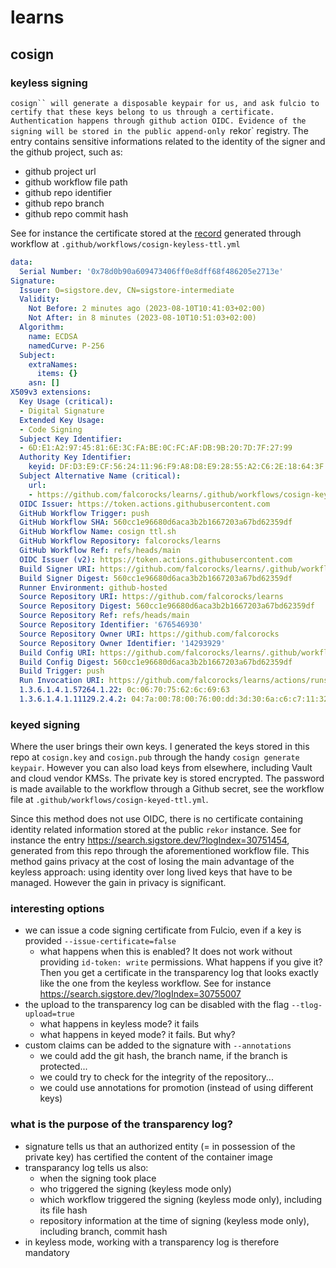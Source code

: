 # learns

## cosign

### keyless signing

`cosign`` will generate a disposable keypair for us, and ask fulcio to certify that these keys belong to us through a certificate.
Authentication happens through github action OIDC.
Evidence of the signing will be stored in the public append-only `rekor` registry.
The entry contains sensitive informations related to the identity of the signer and the github project, such as:
* github project url
* github workflow file path
* github repo identifier
* github repo branch
* github repo commit hash

See for instance the certificate stored at the [record](https://search.sigstore.dev/?logIndex=30748641) generated through workflow at `.github/workflows/cosign-keyless-ttl.yml`

```yaml
data:
  Serial Number: '0x78d0b90a609473406ff0e8dff68f486205e2713e'
Signature:
  Issuer: O=sigstore.dev, CN=sigstore-intermediate
  Validity:
    Not Before: 2 minutes ago (2023-08-10T10:41:03+02:00)
    Not After: in 8 minutes (2023-08-10T10:51:03+02:00)
  Algorithm:
    name: ECDSA
    namedCurve: P-256
  Subject:
    extraNames:
      items: {}
    asn: []
X509v3 extensions:
  Key Usage (critical):
  - Digital Signature
  Extended Key Usage:
  - Code Signing
  Subject Key Identifier:
  - 6D:E1:A2:97:45:81:6E:3C:FA:BE:0C:FC:AF:DB:9B:20:7D:7F:27:99
  Authority Key Identifier:
    keyid: DF:D3:E9:CF:56:24:11:96:F9:A8:D8:E9:28:55:A2:C6:2E:18:64:3F
  Subject Alternative Name (critical):
    url:
    - https://github.com/falcorocks/learns/.github/workflows/cosign-keyless-ttl.yml@refs/heads/main
  OIDC Issuer: https://token.actions.githubusercontent.com
  GitHub Workflow Trigger: push
  GitHub Workflow SHA: 560cc1e96680d6aca3b2b1667203a67bd62359df
  GitHub Workflow Name: cosign ttl.sh
  GitHub Workflow Repository: falcorocks/learns
  GitHub Workflow Ref: refs/heads/main
  OIDC Issuer (v2): https://token.actions.githubusercontent.com
  Build Signer URI: https://github.com/falcorocks/learns/.github/workflows/cosign-keyless-ttl.yml@refs/heads/main
  Build Signer Digest: 560cc1e96680d6aca3b2b1667203a67bd62359df
  Runner Environment: github-hosted
  Source Repository URI: https://github.com/falcorocks/learns
  Source Repository Digest: 560cc1e96680d6aca3b2b1667203a67bd62359df
  Source Repository Ref: refs/heads/main
  Source Repository Identifier: '676546930'
  Source Repository Owner URI: https://github.com/falcorocks
  Source Repository Owner Identifier: '14293929'
  Build Config URI: https://github.com/falcorocks/learns/.github/workflows/cosign-keyless-ttl.yml@refs/heads/main
  Build Config Digest: 560cc1e96680d6aca3b2b1667203a67bd62359df
  Build Trigger: push
  Run Invocation URI: https://github.com/falcorocks/learns/actions/runs/5818892927/attempts/1
  1.3.6.1.4.1.57264.1.22: 0c:06:70:75:62:6c:69:63
  1.3.6.1.4.1.11129.2.4.2: 04:7a:00:78:00:76:00:dd:3d:30:6a:c6:c7:11:32:63:19:1e:1c:99:67:37:02:a2:4a:5e:b8:de:3c:ad:ff:87:8a:72:80:2f:29:ee:8e:00:00:01:89:de:9b:3e:f4:00:00:04:03:00:47:30:45:02:20:6d:4e:85:d4:41:28:4c:46:73:11:ce:d6:f4:38:af:cd:9c:9b:e5:af:18:9f:b0:98:d4:77:79:e7:46:43:ae:b8:02:21:00:ed:31:cc:3e:48:3b:d6:16:9f:60:40:24:1b:ff:05:17:cc:f3:d5:ec:f8:5c:56:b8:be:92:b5:a5:15:46:ff:9a
```

### keyed signing

Where the user brings their own keys.
I generated the keys stored in this repo at `cosign.key` and `cosign.pub` through the handy `cosign generate keypair`.
However you can also load keys from elsewhere, including Vault and cloud vendor KMSs.
The private key is stored encrypted.
The password is made available to the workflow through a Github secret, see the workflow file at `.github/workflows/cosign-keyed-ttl.yml`.

Since this method does not use OIDC, there is no certificate containing identity related information stored at the public `rekor` instance.
See for instance the entry https://search.sigstore.dev/?logIndex=30751454, generated from this repo through the aforementioned workflow file.
This method gains privacy at the cost of losing the main advantage of the keyless approach: using identity over long lived keys that have to be managed.
However the gain in privacy is significant.

### interesting options

* we can issue a code signing certificate from Fulcio, even if a key is provided `--issue-certificate=false`
    - what happens when this is enabled? It does not work without providing `id-token: write` permissions. What happens if you give it? Then you get a certificate in the transparency log that looks exactly like the one from the keyless workflow. See for instance https://search.sigstore.dev/?logIndex=30755007
* the upload to the transparency log can be disabled with the flag `--tlog-upload=true`
    - what happens in keyless mode? it fails
    - what happens in keyed mode? it fails. But why?
* custom claims can be added to the signature with `--annotations`
    - we could add the git hash, the branch name, if the branch is protected...
    - we could try to check for the integrity of the repository...
    - we could use annotations for promotion (instead of using different keys)

### what is the purpose of the transparency log?

* signature tells us that an authorized entity (= in possession of the private key) has certified the content of the container image
* transparancy log tells us also:
    - when the signing took place
    - who triggered the signing (keyless mode only)
    - which workflow triggered the signing (keyless mode only), including its file hash
    - repository information at the time of signing (keyless mode only), including branch, commit hash
* in keyless mode, working with a transparency log is therefore mandatory
